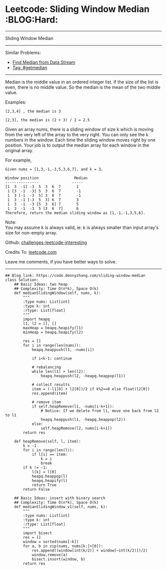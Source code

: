 # Leetcode: Sliding Window Median     :BLOG:Hard:


---

Sliding Window Median  

---

Similar Problems:  
-   [Find Median from Data Stream](https://code.dennyzhang.com/find-median-from-data-stream)
-   [Tag: #getmedian](https://code.dennyzhang.com/tag/getmedian)

---

Median is the middle value in an ordered integer list. If the size of the list is even, there is no middle value. So the median is the mean of the two middle value.  

Examples:  

    [2,3,4] , the median is 3
    
    [2,3], the median is (2 + 3) / 2 = 2.5

Given an array nums, there is a sliding window of size k which is moving from the very left of the array to the very right. You can only see the k numbers in the window. Each time the sliding window moves right by one position. Your job is to output the median array for each window in the original array.  

For example,  

    Given nums = [1,3,-1,-3,5,3,6,7], and k = 3.
    
    Window position                Median
    ---------------               -----
    [1  3  -1] -3  5  3  6  7       1
     1 [3  -1  -3] 5  3  6  7       -1
     1  3 [-1  -3  5] 3  6  7       -1
     1  3  -1 [-3  5  3] 6  7       3
     1  3  -1  -3 [5  3  6] 7       5
     1  3  -1  -3  5 [3  6  7]      6
    Therefore, return the median sliding window as [1,-1,-1,3,5,6].

Note:  
You may assume k is always valid, ie: k is always smaller than input array's size for non-empty array.  

Github: [challenges-leetcode-interesting](https://github.com/DennyZhang/challenges-leetcode-interesting/tree/master/sliding-window-median)  

Credits To: [leetcode.com](https://leetcode.com/problems/sliding-window-median/description/)  

Leave me comments, if you have better ways to solve.  

---

    ## Blog link: https://code.dennyzhang.com/sliding-window-median
    class Solution:
        ## Basic Ideas: two heap
        ## Complexity: Time O(n*k), Space O(k)
        def medianSlidingWindow(self, nums, k):
            """
            :type nums: List[int]
            :type k: int
            :rtype: List[float]
            """
            import heapq
            l1, l2 = [], []
            maxHeap = heapq.heapify(l1)
            minHeap = heapq.heapify(l2)
    
            res = []
            for i in range(len(nums)):
                heapq.heappush(l1, -nums[i])
    
                if i<k-1: continue
    
                # rebalancing
                while len(l1) > len(l2):
                    heapq.heappush(l2, -heapq.heappop(l1))
    
                # collect results
                item = (-l1[0] + l2[0])/2 if k%2==0 else float(l2[0])
                res.append(item)            
    
                # remove item
                if self.heapRemove(l1, -nums[i-k+1]):
                    # Notice: If we delete from l1, move one back from l2 to l1
                    heapq.heappush(l1, -heapq.heappop(l2))
                else:
                    self.heapRemove(l2, nums[i-k+1])
            return res
    
        def heapRemove(self, l, item):
            k = -1
            for i in range(len(l)):
                if l[i] == item:
                    k = i
                    break
            if k != -1:
                l[k] = l[0]
                heapq.heappop(l)
                heapq.heapify(l)
                return True
            return False
    
        ## Basic Ideas: insert with binary search
        ## Complexity: Time O(n*k), Space O(k)
        def medianSlidingWindow_v1(self, nums, k):
            """
            :type nums: List[int]
            :type k: int
            :rtype: List[float]
            """
            import bisect
            res = []
            window = sorted(nums[:k])
            for a, b in zip(nums, nums[k:]+[0]):
                res.append((window[int(k/2)] + window[~int(k/2)])/2)
                window.remove(a)
                bisect.insort(window, b)
            return res